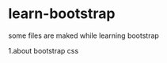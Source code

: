 # learn-bootstrap
some files are maked while learning bootstrap

1.about bootstrap css

[]()

![]()
